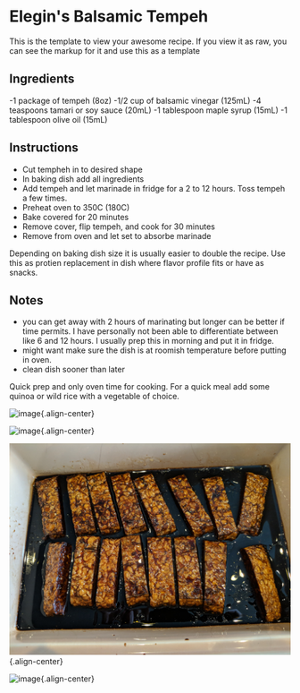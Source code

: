 # Elegin's Balsamic Tempeh

This is the template to view your awesome recipe. If you view it as raw,
you can see the markup for it and use this as a template

## Ingredients

-1 package of tempeh (8oz) -1/2 cup of balsamic vinegar (125mL) -4
teaspoons tamari or soy sauce (20mL) -1 tablespoon maple syrup (15mL) -1
tablespoon olive oil (15mL)

## Instructions

-   Cut tempheh in to desired shape
-   In baking dish add all ingredients
-   Add tempeh and let marinade in fridge for a 2 to 12 hours. Toss
    tempeh a few times.
-   Preheat oven to 350C (180C)
-   Bake covered for 20 minutes
-   Remove cover, flip tempeh, and cook for 30 minutes
-   Remove from oven and let set to absorbe marinade

Depending on baking dish size it is usually easier to double the recipe.
Use this as protien replacement in dish where flavor profile fits or
have as snacks.

## Notes

-   you can get away with 2 hours of marinating but longer can be better
    if time permits. I have personally not been able to differentiate
    between like 6 and 12 hours. I usually prep this in morning and put
    it in fridge.
-   might want make sure the dish is at roomish temperature before
    putting in oven.
-   clean dish sooner than later

Quick prep and only oven time for cooking. For a quick meal add some
quinoa or wild rice with a vegetable of choice.

![image](images/elegin_balsamic_tempeh_1.jpg){.align-center}

![image](images/elegin_balsamic_tempeh_2.jpg){.align-center}

![image](images/elegin_balsamic_tempeh_3.jpg){.align-center}

![image](images/elegin_balsamic_tempeh_4.jpg){.align-center}

